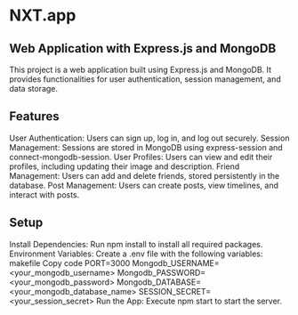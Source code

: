 # NXT.app

## Web Application with Express.js and MongoDB
This project is a web application built using Express.js and MongoDB. It provides functionalities for user authentication, session management, and data storage.

## Features
User Authentication: Users can sign up, log in, and log out securely.
Session Management: Sessions are stored in MongoDB using express-session and connect-mongodb-session.
User Profiles: Users can view and edit their profiles, including updating their image and description.
Friend Management: Users can add and delete friends, stored persistently in the database.
Post Management: Users can create posts, view timelines, and interact with posts.

## Setup
Install Dependencies: Run npm install to install all required packages.
Environment Variables: Create a .env file with the following variables:
makefile
Copy code
PORT=3000
Mongodb_USERNAME=<your_mongodb_username>
Mongodb_PASSWORD=<your_mongodb_password>
Mongodb_DATABASE=<your_mongodb_database_name>
SESSION_SECRET=<your_session_secret>
Run the App: Execute npm start to start the server.